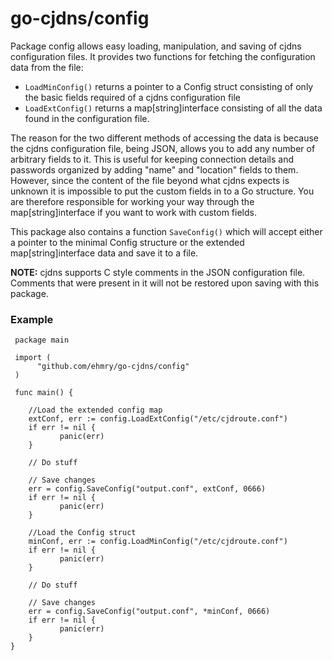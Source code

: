 go-cjdns/config
===============

Package config allows easy loading, manipulation, and saving of cjdns configuration files. It provides two functions for fetching the configuration data from the file:

* `LoadMinConfig()` returns a pointer to a Config struct consisting of only the basic fields required of a cjdns configuration file
* `LoadExtConfig()` returns a map[string]interface consisting of all the data found in the configuration file. 

The reason for the two different methods of accessing the data is because the cjdns configuration file, being JSON, allows you to add any number of arbitrary fields to it. This is useful for keeping connection details and passwords organized by adding "name" and "location" fields to them. However, since the content of the file beyond what cjdns expects is unknown it is impossible to put the custom fields in to a Go structure. You are therefore responsible for working your way through the map[string]interface if you want to work with custom fields. 

This package also contains a function `SaveConfig()` which will accept either a pointer to the minimal Config structure or the extended map[string]interface data and save it to a file. 

**NOTE:** cjdns supports C style comments in the JSON configuration file.  Comments that were present in it  will not be restored upon saving with this package.

### Example

     package main
	
     import (
          "github.com/ehmry/go-cjdns/config"
     )
	
     func main() {
	
		//Load the extended config map
		extConf, err := config.LoadExtConfig("/etc/cjdroute.conf")
		if err != nil {
               panic(err)
		} 
		
		// Do stuff
		    
		// Save changes
		err = config.SaveConfig("output.conf", extConf, 0666) 
		if err != nil {
               panic(err)
		}
		
		//Load the Config struct
		minConf, err := config.LoadMinConfig("/etc/cjdroute.conf")
		if err != nil {
               panic(err)
		}
		
		// Do stuff
		
		// Save changes
		err = config.SaveConfig("output.conf", *minConf, 0666)
		if err != nil {
               panic(err)
		}
	}
